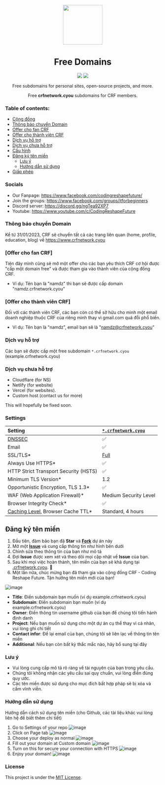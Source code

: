 <p align="center"><img src="https://raw.githubusercontent.com/open-domains/register/main/media/icon.png" height="128"></p>
<h1 align="center">Free Domains</h1>

<p align="center">
  <a href="https://github.com/codingreshapefuture/Community/issues"><img src="https://img.shields.io/github/issues-raw/codingreshapefuture/Community?label=issues&style=for-the-badge"></a>
  <a href="https://github.com/codingreshapefuture/Community/pulls"><img src="https://img.shields.io/github/issues-pr-raw/codingreshapefuture/Community?label=pull%20requests&style=for-the-badge"></a>
</p>

<p align="center">Free subdomains for personal sites, open-source projects, and more.</p>
<p align="center">Free <b>crfnetwork.cyou</b> subdomains for CRF members.</p>

### Table of contents:
- [Cộng đồng](#socials)
- [Thông báo chuyển Domain](#thông-báo-chuyển-domain)
- [Offer cho fan CRF](#offer-cho-fan-crf)
- [Offer cho thành viên CRF](#offer-cho-thành-viên-crf)
- [Dịch vụ hỗ trợ](#dịch-vụ-hỗ-trợ)
- [Dịch vụ chưa hỗ trợ](#dịch-vụ-chưa-hỗ-trợ)
- [Cấu hình](#settings)
- [Đăng ký tên miền](#đăng-ký-tên-miền)
  - [Lưu ý](#lưu-ý)
  - [Hướng dẫn sử dụng](#hướng-dẫn-sử-dụng)
- [Giấp phép](#license)

### Socials

+ Our Fanpage: https://www.facebook.com/codingreshapefuture/
+ Join the groups: https://www.facebook.com/groups/itforbeginners
+ Discord server: https://discord.gg/ngTea92XP7
+ Youtube: https://www.youtube.com/c/CodingReshapeFuture

### Thông báo chuyển Domain

Kể từ 31/01/2023, CRF sẽ chuyển tất cả các trang liên quan (home, profile, education, blog) về https://www.crfnetwork.cyou

### [Offer cho fan CRF]

Tiện đây mình cũng sẽ mở một offer cho các bạn yêu thích CRF cơ hội được "cấp một domain free" và được tham gia vào thành viên của cộng đồng CRF.
+ Ví dụ: Tên bạn là "namdz" thì bạn sẽ được cấp domain "namdz.crfnetwork.cyou"

### [Offer cho thành viên CRF]

Đối với các thành viên CRF, các bạn còn có thể sở hữu cho mình một email doanh nghiệp thuộc CRF của riêng mình thay vì gmail.com quá đỗi phổ biến.
+ Ví dụ: Tên bạn là "namdz", email bạn sẽ là "namdz@crfnetwork.cyou"

### Dịch vụ hỗ trợ

Các bạn sẽ được cấp một free subdomain `*.crfnetwork.cyou` (example.crfnetwork.cyou)

### Dịch vụ chưa hỗ trợ

+ Cloudflare (for NS)
+ Netlify (for website)
+ Vercel (for websites).
+ Custom host (contact us for more)

This will hopefully be fixed soon.

### Settings

| Setting | [`*.crfnetwork.cyou`](https://www.crfnetwork.cyou) |
| :--- | :--- |
| [DNSSEC](https://developers.cloudflare.com/dns/additional-options/dnssec) | ✅ |
| Email                                                | ✅ |
| SSL/TLS*                                             | [Full](https://developers.cloudflare.com/ssl/origin-configuration/ssl-modes/full/) |
| Always Use HTTPS*                                    | ✅ |
| HTTP Strict Transport Security (HSTS)                | ✅ |
| Minimum TLS Version*                                 | 1.2 | 
| Opportunistic Encryption, TLS 1.3*                   | ✅ | 
| WAF (Web Application Firewall)*                      | Medium Security Level | 
| Browser Integrity Check*                             | ✅ |
| [Caching Level](https://developers.cloudflare.com/cache/how-to/set-caching-levels), Browser Cache TTL* | Standard, 4 hours |

## Đăng ký tên miền

1. Đầu tiên, đảm bảo bạn đã **Star** và **[Fork](https://github.com/codingreshapefuture/Community/fork)** dự án này
2. Mở một **[Issue](https://github.com/codingreshapefuture/Community/issues/new/choose)** và cung cấp thông tin như hình bên dưới
3. Chỉnh sửa theo thông tin của bạn như mô tả
4. Đợi **Issue** được xem xét và theo dõi mọi cập nhật về **Issue** của bạn.
5. Sau khi mọi việc hoàn thành, tên miền của bạn sẽ khả dụng tại [<your-subdomain>.crfnetwork.cyou](https://www.crfnetwork.cyou/). 🎉
6. Một lần nữa, chúc mừng bạn đã tham gia vào cộng đồng CRF - Coding Reshape Future. Tận hưởng tên miền mới của bạn!

![image](https://user-images.githubusercontent.com/90561566/215681855-216241d6-b354-4804-a541-915391d75f30.png)

+ **Title**: Điền subdomain bạn muốn (ví dụ example.crfnetwork.cyou)
+ **Subdomain**: Điền subdomain bạn muốn (ví dụ example.crfnetwork.cyou)
+ **Owner**: Điền thông tin username github của bạn để chúng tôi tiến hành định danh
+ **Project**: Nếu bạn muốn sử dụng cho một dự án cụ thể thay vì cá nhân, vui lòng ghi chi tiết
+ **Contact infor**: Để lại email của bạn, chúng tôi sẽ liên lạc về thông tin tên miền
+ **Additional**: Nếu bạn còn bất kỳ thắc mắc nào, hãy bổ sung tại đây

### Lưu ý

+ Vui lòng cung cấp mô tả rõ ràng về tài nguyên của bạn trong yêu cầu.
+ Chúng tôi không nhận các yêu cầu sai quy chuẩn, vui lòng điền đúng quy ước.
+ Các tên miền được sử dụng cho mục đích bất hợp pháp sẽ bị xóa và cấm vĩnh viễn.

### Hướng dẫn sử dụng

Hướng dẫn cách sử dụng tên miền (cho Github, các tài liệu khác vui lòng liên hệ để biết thêm chi tiết)

1. Go to Settings of your repo
![image](https://user-images.githubusercontent.com/90561566/215683241-0ef0759b-316a-44bf-bd93-92cf453835d0.png)
2. Click on Page tab
![image](https://user-images.githubusercontent.com/90561566/215683317-a7941149-db1a-4c58-a7c1-240a5691cd2a.png)
3. Choose your deploy as normal
![image](https://user-images.githubusercontent.com/90561566/215683399-7356383f-0a0d-4665-857d-2d838d7426b9.png)
4. Fill out your domain at Custom domain
![image](https://user-images.githubusercontent.com/90561566/215683822-976ae7bb-8a83-41d8-8527-f72d6294cd18.png)
5. Turn on this for secure your connection with HTTPS
![image](https://user-images.githubusercontent.com/90561566/215683939-658d3e8e-0a88-4495-ac68-26c955eee347.png)
6. Enjoy your domain!
![image](https://user-images.githubusercontent.com/90561566/215684156-764fab4a-5517-4287-bc68-b48c30e92acb.png)

### License

This project is under the [MIT License](https://github.com/codingreshapefuture/Community/blob/main/LICENSE).
